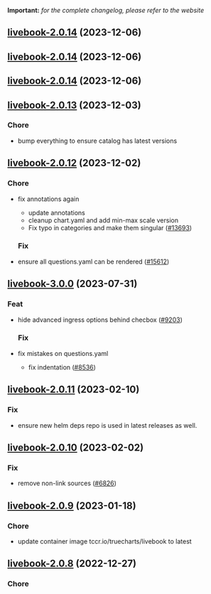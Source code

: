 **Important:**
*for the complete changelog, please refer to the website*




## [livebook-2.0.14](https://github.com/truecharts/charts/compare/livebook-2.0.13...livebook-2.0.14) (2023-12-06)




## [livebook-2.0.14](https://github.com/truecharts/charts/compare/livebook-2.0.13...livebook-2.0.14) (2023-12-06)




## [livebook-2.0.14](https://github.com/truecharts/charts/compare/livebook-2.0.13...livebook-2.0.14) (2023-12-06)




## [livebook-2.0.13](https://github.com/truecharts/charts/compare/livebook-2.0.12...livebook-2.0.13) (2023-12-03)

### Chore

- bump everything to ensure catalog has latest versions
  
  


## [livebook-2.0.12](https://github.com/truecharts/charts/compare/livebook-3.0.0...livebook-2.0.12) (2023-12-02)

### Chore

- fix annotations again
  - update annotations
  - cleanup chart.yaml and add min-max scale version
  - Fix typo in categories and make them singular ([#13693](https://github.com/truecharts/charts/issues/13693))
  
  ### Fix

- ensure all questions.yaml can be rendered ([#15612](https://github.com/truecharts/charts/issues/15612))
  
  











## [livebook-3.0.0](https://github.com/truecharts/charts/compare/livebook-2.0.11...livebook-3.0.0) (2023-07-31)

### Feat

- hide advanced ingress options behind checbox ([#9203](https://github.com/truecharts/charts/issues/9203))
  
  ### Fix

- fix mistakes on questions.yaml
  - fix indentation ([#8536](https://github.com/truecharts/charts/issues/8536))
  
  


## [livebook-2.0.11](https://github.com/truecharts/charts/compare/livebook-2.0.10...livebook-2.0.11) (2023-02-10)

### Fix

- ensure new helm deps repo is used in latest releases as well.
  
  


## [livebook-2.0.10](https://github.com/truecharts/charts/compare/livebook-2.0.9...livebook-2.0.10) (2023-02-02)

### Fix

- remove non-link sources ([#6826](https://github.com/truecharts/charts/issues/6826))
  
  


## [livebook-2.0.9](https://github.com/truecharts/charts/compare/livebook-2.0.8...livebook-2.0.9) (2023-01-18)

### Chore

- update container image tccr.io/truecharts/livebook to latest
  
  


## [livebook-2.0.8](https://github.com/truecharts/charts/compare/livebook-2.0.7...livebook-2.0.8) (2022-12-27)

### Chore
